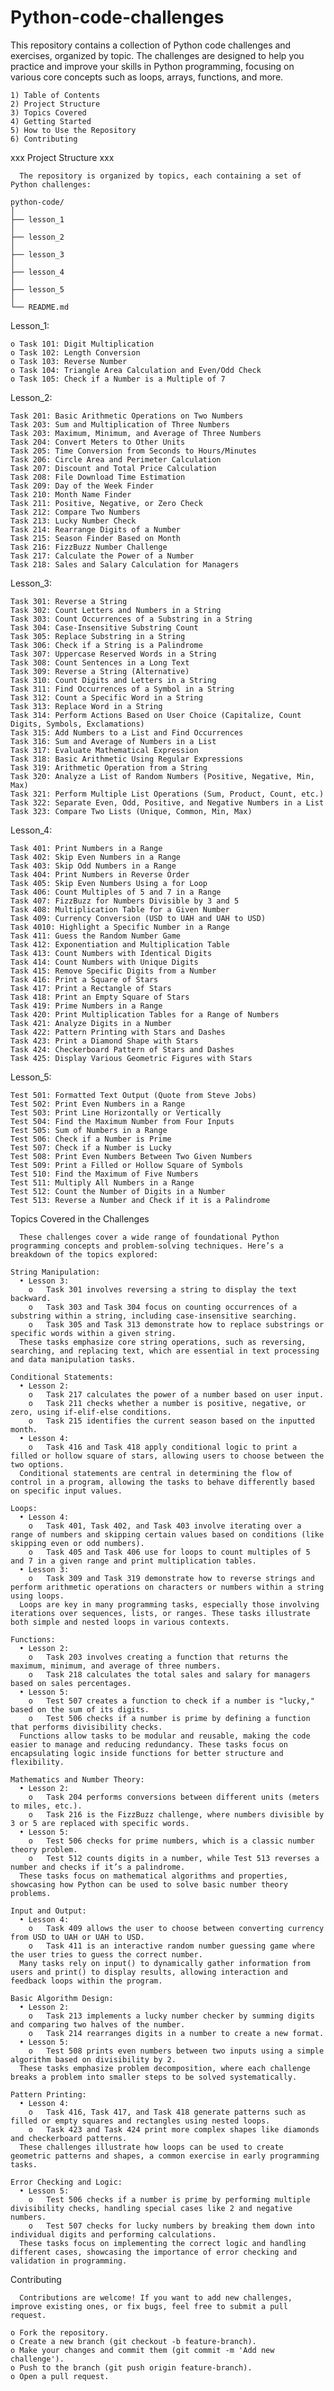 # Python-code-challenges
This repository contains a collection of Python code challenges and exercises, organized by topic. The challenges are designed to help you practice and improve your skills in Python programming, focusing on various core concepts such as loops, arrays, functions, and more.

    1) Table of Contents
    2) Project Structure
    3) Topics Covered
    4) Getting Started
    5) How to Use the Repository
    6) Contributing

xxx Project Structure xxx

      The repository is organized by topics, each containing a set of Python challenges:

    python-code/
    │
    ├── lesson_1
    │
    ├── lesson_2
    │
    ├── lesson_3
    │
    ├── lesson_4
    │
    ├── lesson_5
    │
    └── README.md

Lesson_1:

    o Task 101: Digit Multiplication
    o Task 102: Length Conversion
    o Task 103: Reverse Number
    o Task 104: Triangle Area Calculation and Even/Odd Check
    o Task 105: Check if a Number is a Multiple of 7

Lesson_2:

    Task 201: Basic Arithmetic Operations on Two Numbers
    Task 203: Sum and Multiplication of Three Numbers
    Task 203: Maximum, Minimum, and Average of Three Numbers
    Task 204: Convert Meters to Other Units
    Task 205: Time Conversion from Seconds to Hours/Minutes
    Task 206: Circle Area and Perimeter Calculation
    Task 207: Discount and Total Price Calculation
    Task 208: File Download Time Estimation
    Task 209: Day of the Week Finder
    Task 210: Month Name Finder
    Task 211: Positive, Negative, or Zero Check
    Task 212: Compare Two Numbers
    Task 213: Lucky Number Check
    Task 214: Rearrange Digits of a Number
    Task 215: Season Finder Based on Month
    Task 216: FizzBuzz Number Challenge
    Task 217: Calculate the Power of a Number
    Task 218: Sales and Salary Calculation for Managers

Lesson_3:

    Task 301: Reverse a String
    Task 302: Count Letters and Numbers in a String
    Task 303: Count Occurrences of a Substring in a String
    Task 304: Case-Insensitive Substring Count
    Task 305: Replace Substring in a String
    Task 306: Check if a String is a Palindrome
    Task 307: Uppercase Reserved Words in a String
    Task 308: Count Sentences in a Long Text
    Task 309: Reverse a String (Alternative)
    Task 310: Count Digits and Letters in a String
    Task 311: Find Occurrences of a Symbol in a String
    Task 312: Count a Specific Word in a String
    Task 313: Replace Word in a String
    Task 314: Perform Actions Based on User Choice (Capitalize, Count Digits, Symbols, Exclamations)
    Task 315: Add Numbers to a List and Find Occurrences
    Task 316: Sum and Average of Numbers in a List
    Task 317: Evaluate Mathematical Expression
    Task 318: Basic Arithmetic Using Regular Expressions
    Task 319: Arithmetic Operation from a String
    Task 320: Analyze a List of Random Numbers (Positive, Negative, Min, Max)
    Task 321: Perform Multiple List Operations (Sum, Product, Count, etc.)
    Task 322: Separate Even, Odd, Positive, and Negative Numbers in a List
    Task 323: Compare Two Lists (Unique, Common, Min, Max)

Lesson_4:

    Task 401: Print Numbers in a Range
    Task 402: Skip Even Numbers in a Range
    Task 403: Skip Odd Numbers in a Range
    Task 404: Print Numbers in Reverse Order
    Task 405: Skip Even Numbers Using a for Loop
    Task 406: Count Multiples of 5 and 7 in a Range
    Task 407: FizzBuzz for Numbers Divisible by 3 and 5
    Task 408: Multiplication Table for a Given Number
    Task 409: Currency Conversion (USD to UAH and UAH to USD)
    Task 4010: Highlight a Specific Number in a Range
    Task 411: Guess the Random Number Game
    Task 412: Exponentiation and Multiplication Table
    Task 413: Count Numbers with Identical Digits
    Task 414: Count Numbers with Unique Digits
    Task 415: Remove Specific Digits from a Number
    Task 416: Print a Square of Stars
    Task 417: Print a Rectangle of Stars
    Task 418: Print an Empty Square of Stars
    Task 419: Prime Numbers in a Range
    Task 420: Print Multiplication Tables for a Range of Numbers
    Task 421: Analyze Digits in a Number
    Task 422: Pattern Printing with Stars and Dashes
    Task 423: Print a Diamond Shape with Stars
    Task 424: Checkerboard Pattern of Stars and Dashes
    Task 425: Display Various Geometric Figures with Stars

Lesson_5:

    Test 501: Formatted Text Output (Quote from Steve Jobs)
    Test 502: Print Even Numbers in a Range
    Test 503: Print Line Horizontally or Vertically
    Test 504: Find the Maximum Number from Four Inputs
    Test 505: Sum of Numbers in a Range
    Test 506: Check if a Number is Prime
    Test 507: Check if a Number is Lucky
    Test 508: Print Even Numbers Between Two Given Numbers
    Test 509: Print a Filled or Hollow Square of Symbols
    Test 510: Find the Maximum of Five Numbers
    Test 511: Multiply All Numbers in a Range
    Test 512: Count the Number of Digits in a Number
    Test 513: Reverse a Number and Check if it is a Palindrome

Topics Covered in the Challenges
    
      These challenges cover a wide range of foundational Python programming concepts and problem-solving techniques. Here’s a breakdown of the topics explored:

    String Manipulation:
      •	Lesson 3:
        o	Task 301 involves reversing a string to display the text backward.
        o	Task 303 and Task 304 focus on counting occurrences of a substring within a string, including case-insensitive searching.
        o	Task 305 and Task 313 demonstrate how to replace substrings or specific words within a given string.
      These tasks emphasize core string operations, such as reversing, searching, and replacing text, which are essential in text processing and data manipulation tasks.

    Conditional Statements:
      •	Lesson 2:
        o	Task 217 calculates the power of a number based on user input.
        o	Task 211 checks whether a number is positive, negative, or zero, using if-elif-else conditions.
        o	Task 215 identifies the current season based on the inputted month.
      •	Lesson 4:
        o	Task 416 and Task 418 apply conditional logic to print a filled or hollow square of stars, allowing users to choose between the two options.
      Conditional statements are central in determining the flow of control in a program, allowing the tasks to behave differently based on specific input values.

    Loops:
      •	Lesson 4:
        o	Task 401, Task 402, and Task 403 involve iterating over a range of numbers and skipping certain values based on conditions (like skipping even or odd numbers).
        o	Task 405 and Task 406 use for loops to count multiples of 5 and 7 in a given range and print multiplication tables.
      •	Lesson 3:
        o	Task 309 and Task 319 demonstrate how to reverse strings and perform arithmetic operations on characters or numbers within a string using loops.
      Loops are key in many programming tasks, especially those involving iterations over sequences, lists, or ranges. These tasks illustrate both simple and nested loops in various contexts.

    Functions:
      •	Lesson 2:
        o	Task 203 involves creating a function that returns the maximum, minimum, and average of three numbers.
        o	Task 218 calculates the total sales and salary for managers based on sales percentages.
      •	Lesson 5:
        o	Test 507 creates a function to check if a number is "lucky," based on the sum of its digits.
        o	Test 506 checks if a number is prime by defining a function that performs divisibility checks.
      Functions allow tasks to be modular and reusable, making the code easier to manage and reducing redundancy. These tasks focus on encapsulating logic inside functions for better structure and flexibility.

    Mathematics and Number Theory:
      •	Lesson 2:
        o	Task 204 performs conversions between different units (meters to miles, etc.).
        o	Task 216 is the FizzBuzz challenge, where numbers divisible by 3 or 5 are replaced with specific words.
      •	Lesson 5:
        o	Test 506 checks for prime numbers, which is a classic number theory problem.
        o	Test 512 counts digits in a number, while Test 513 reverses a number and checks if it’s a palindrome.
      These tasks focus on mathematical algorithms and properties, showcasing how Python can be used to solve basic number theory problems.

    Input and Output:
      •	Lesson 4:
        o	Task 409 allows the user to choose between converting currency from USD to UAH or UAH to USD.
        o	Task 411 is an interactive random number guessing game where the user tries to guess the correct number.
      Many tasks rely on input() to dynamically gather information from users and print() to display results, allowing interaction and feedback loops within the program.

    Basic Algorithm Design:
      •	Lesson 2:
        o	Task 213 implements a lucky number checker by summing digits and comparing two halves of the number.
        o	Task 214 rearranges digits in a number to create a new format.
      •	Lesson 5:
        o	Test 508 prints even numbers between two inputs using a simple algorithm based on divisibility by 2.
      These tasks emphasize problem decomposition, where each challenge breaks a problem into smaller steps to be solved systematically.

    Pattern Printing:
      •	Lesson 4:
        o	Task 416, Task 417, and Task 418 generate patterns such as filled or empty squares and rectangles using nested loops.
        o	Task 423 and Task 424 print more complex shapes like diamonds and checkerboard patterns.
      These challenges illustrate how loops can be used to create geometric patterns and shapes, a common exercise in early programming tasks.

    Error Checking and Logic:
      •	Lesson 5:
        o	Test 506 checks if a number is prime by performing multiple divisibility checks, handling special cases like 2 and negative numbers.
        o	Test 507 checks for lucky numbers by breaking them down into individual digits and performing calculations.
      These tasks focus on implementing the correct logic and handling different cases, showcasing the importance of error checking and validation in programming.

Contributing

      Contributions are welcome! If you want to add new challenges, improve existing ones, or fix bugs, feel free to submit a pull request.

    o Fork the repository.
    o Create a new branch (git checkout -b feature-branch).
    o Make your changes and commit them (git commit -m 'Add new challenge').
    o Push to the branch (git push origin feature-branch).
    o Open a pull request.
